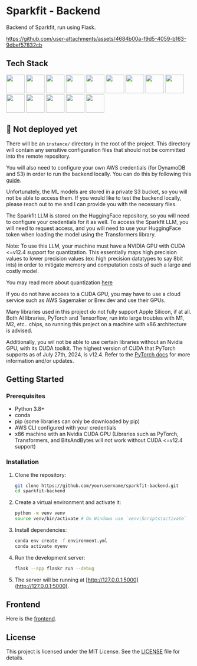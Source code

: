 # Sparkfit - Backend

Backend of Sparkfit, run using Flask.

https://github.com/user-attachments/assets/4684b00a-f9d5-4059-b163-9dbef57832cb

## Tech Stack
<img height="50" src="https://user-images.githubusercontent.com/25181517/183890598-19a0ac2d-e88a-4005-a8df-1ee36782fde1.png"> <img height="50" src="https://user-images.githubusercontent.com/25181517/183423507-c056a6f9-1ba8-4312-a350-19bcbc5a8697.png"> 
<img height="50" src=https://github.com/marwin1991/profile-technology-icons/assets/136815194/5f8c622c-c217-4649-b0a9-7e0ee24bd704>
<img height="50" src="https://user-images.githubusercontent.com/25181517/183423775-2276e25d-d43d-4e58-890b-edbc88e915f7.png">
<img height="50" src="https://user-images.githubusercontent.com/25181517/183568594-85e280a7-0d7e-4d1a-9028-c8c2209e073c.png">
<img height="50" src="https://user-images.githubusercontent.com/25181517/223639822-2a01e63a-a7f9-4a39-8930-61431541bc06.png">
<img height="50" src="https://user-images.githubusercontent.com/25181517/183896132-54262f2e-6d98-41e3-8888-e40ab5a17326.png">
<img height="50" src="https://user-images.githubusercontent.com/25181517/202896760-337261ed-ee92-4979-84c4-d4b829c7355d.png"> 
<img src="https://skillicons.dev/icons?i=dynamodb" height="50">
<img src="https://seeklogo.com/images/A/aws-cloudfront-logo-D475098A98-seeklogo.com.png" height="50">
<img src="https://authjs.dev/img/etc/logo-sm.webp" height="50"/>
<img src="https://cdn-lfs.huggingface.co/repos/96/a2/96a2c8468c1546e660ac2609e49404b8588fcf5a748761fa72c154b2836b4c83/942cad1ccda905ac5a659dfd2d78b344fccfb84a8a3ac3721e08f488205638a0?response-content-disposition=inline%3B+filename*%3DUTF-8%27%27hf-logo.svg%3B+filename%3D%22hf-logo.svg%22%3B&response-content-type=image%2Fsvg%2Bxml&Expires=1722832503&Policy=eyJTdGF0ZW1lbnQiOlt7IkNvbmRpdGlvbiI6eyJEYXRlTGVzc1RoYW4iOnsiQVdTOkVwb2NoVGltZSI6MTcyMjgzMjUwM319LCJSZXNvdXJjZSI6Imh0dHBzOi8vY2RuLWxmcy5odWdnaW5nZmFjZS5jby9yZXBvcy85Ni9hMi85NmEyYzg0NjhjMTU0NmU2NjBhYzI2MDllNDk0MDRiODU4OGZjZjVhNzQ4NzYxZmE3MmMxNTRiMjgzNmI0YzgzLzk0MmNhZDFjY2RhOTA1YWM1YTY1OWRmZDJkNzhiMzQ0ZmNjZmI4NGE4YTNhYzM3MjFlMDhmNDg4MjA1NjM4YTA%7EcmVzcG9uc2UtY29udGVudC1kaXNwb3NpdGlvbj0qJnJlc3BvbnNlLWNvbnRlbnQtdHlwZT0qIn1dfQ__&Signature=bPtRh3qBMBM552KgCm70IJpLOFcnY6pFz-QLGy7GQTgvd0uHE4gU9KuCnOjaZKPaaiu6C-STzkyiXvYeQAoJ165e2xj4doRHrDa8P18D%7EpIoDejK-JD8VvgN98wcqItgFUaoS8gDQDPzGaJZZUhcCNHhirnP3vnJTjJSAsbD5qWQeXYv4k10M7YLsnxeDjFBwuo5HNsMZVl-vZ2Hqd6cOcQuK0z9Jw2018teV5RyqdCh-uZTiZhsy6xVbfPH4ytJ6ubKQuAXLLfvRrDLyYaWoikc5M1YtJwTi4f8GxL7Z7Un3Ut9iuvpPopLlTvzCU2BWoZkNAU%7E6VBj9-ghYv2DUQ__&Key-Pair-Id=K3ESJI6DHPFC7" height="50">
<img src="https://avatars.githubusercontent.com/u/132372032?s=200&v=4" height="50"/>
<img height="50" src="https://user-images.githubusercontent.com/25181517/117207330-263ba280-adf4-11eb-9b97-0ac5b40bc3be.png">


## 🚧 Not deployed yet

There will be an `instance/` directory in the root of the project. This directory will contain any sensitive configuration files that should not be committed into the remote repository.

You will also need to configure your own AWS credentials (for DynamoDB and S3) in order to run the backend locally. You can do this by following this [guide](https://docs.aws.amazon.com/cli/latest/userguide/cli-chap-configure.html).

Unfortunately, the ML models are stored in a private S3 bucket, so you will not be able to access them. If you would like to test the backend locally, please reach out to me and I can provide you with the necessary files.

The Sparkfit LLM is stored on the HuggingFace repository, so you will need to configure your credentials for it as well. To access the Sparkfit LLM, you will need to request access, and you will need to use your HuggingFace token when loading the model using the Transformers library.

Note: To use this LLM, your machine must have a NVIDIA GPU with CUDA <=v12.4 support for quantization. This essentially maps high precision values to lower precision values (ex: high precision datatypes to say 8bit ints) in order to mitigate memory and computation costs of such a large and costly model.

You may read more about quantization [here](https://huggingface.co/docs/transformers/en/main_classes/quantization)

If you do not have accees to a CUDA GPU, you may have to use a cloud service such as AWS Sagemaker or Brev.dev and use their GPUs.

Many libraries used in this project do not fully support Apple Silicon, if at all. Both AI libraries, PyTorch and Tensorflow, run into large troubles with M1, M2, etc.. chips, so running this project on a machine with x86 architecture is advised.

Additionally, you wil not be able to use certain libraries without an Nvidia GPU, with its CUDA toolkit. The highest version of CUDA that PyTorch supports as of July 27th, 2024, is v12.4. Refer to the [PyTorch docs](https://pytorch.org/get-started/locally/) for more information and/or updates.

## Getting Started

### Prerequisites

- Python 3.8+
- conda
- pip (some libraries can only be downloaded by pip)
- AWS CLI configured with your credentials
- x86 machine with an Nvidia CUDA GPU (Libraries such as PyTorch, Transformers, and BitsAndBytes will not work without CUDA <=v12.4 support)

### Installation

1. Clone the repository:

   ```bash
   git clone https://github.com/yourusername/sparkfit-backend.git
   cd sparkfit-backend
   ```

2. Create a virtual environment and activate it:

   ```bash
   python -m venv venv
   source venv/bin/activate # On Windows use `venv\Scripts\activate`
   ```

3. Install dependencies:

   ```bash
   conda env create -f environment.yml
   conda activate myenv
   ```

4. Run the development server:

   ```bash
   flask --app flaskr run --debug
   ```

5. The server will be running at [http://127.0.0.1:5000](http://127.0.0.1:5000).

## Frontend

Here is the [frontend](https://github.com/apolyeti/sparkfit).

## License

This project is licensed under the MIT License. See the [LICENSE](LICENSE) file for details.
